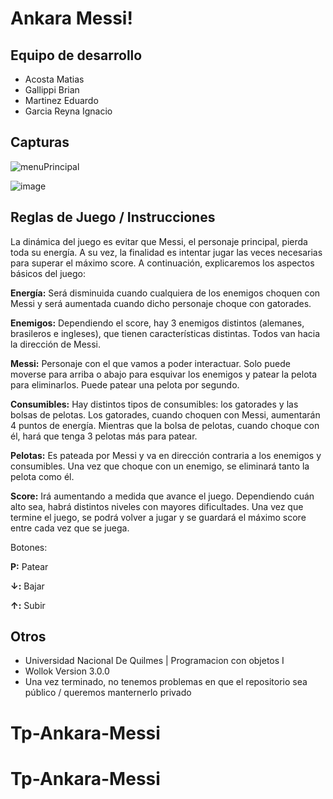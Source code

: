 # Ankara Messi!

## Equipo de desarrollo

- Acosta Matias
- Gallippi Brian
- Martinez Eduardo
- Garcia Reyna Ignacio

## Capturas

![menuPrincipal](https://user-images.githubusercontent.com/90214806/205378790-246033d1-0489-4156-a395-bb42bee52c13.png)

![image](https://user-images.githubusercontent.com/90214806/205379369-8f3ca26a-96e7-4394-9178-e9f4a0544c6c.png)


## Reglas de Juego / Instrucciones

La dinámica del juego es evitar que Messi, el personaje principal, pierda toda su energía. A su vez, la finalidad es intentar jugar las veces necesarias para superar el máximo score. A continuación, explicaremos los aspectos básicos del juego:

**Energía:** Será disminuida cuando cualquiera de los enemigos choquen con Messi y será aumentada cuando dicho personaje choque con gatorades.

**Enemigos:** Dependiendo el score, hay 3 enemigos distintos (alemanes, brasileros e ingleses), que tienen características distintas. Todos van hacia la dirección de Messi.

**Messi:** Personaje con el que vamos a poder interactuar. Solo puede moverse para arriba o abajo para esquivar los enemigos y patear la pelota para eliminarlos. Puede patear una pelota por segundo.

**Consumibles:** Hay distintos tipos de consumibles: los gatorades y las bolsas de pelotas. Los gatorades, cuando choquen con Messi, aumentarán 4 puntos de energía. Mientras que la bolsa de pelotas, cuando choque con él, hará que tenga 3 pelotas más para patear.

**Pelotas:** Es pateada por Messi y va en dirección contraria a los enemigos y consumibles. Una vez que choque con un enemigo, se eliminará tanto la pelota como él.

**Score:** Irá aumentando a medida que avance el juego. Dependiendo cuán alto sea, habrá distintos niveles con mayores dificultades. Una vez que termine el juego, se podrá volver a jugar y se guardará el máximo score entre cada vez que se juega. 

Botones:

**P:** Patear

**↓:** Bajar

**↑:** Subir

## Otros

- Universidad Nacional De Quilmes | Programacion con objetos I
- Wollok Version 3.0.0
- Una vez terminado, no tenemos problemas en que el repositorio sea público / queremos manternerlo privado
# Tp-Ankara-Messi
# Tp-Ankara-Messi
